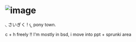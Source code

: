 # ![image](https://media.discordapp.net/attachments/1175735024201515090/1341170705127047259/tumblr_ofvu8avuET1rv8mpzo2_1280.jpg?ex=67b5aecd&is=67b45d4d&hm=5e97876092495b7eb38a7909ed211b7493438ae67ecbb2913a63f0de5772086b&)

◟ さいぎく !
𐔌 pony town.

c + h freely !!  I'm mostly in bsd, i move into ppt + sprunki area
